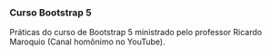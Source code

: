 ### Curso Bootstrap 5
Práticas do curso de Bootstrap 5 ministrado pelo professor Ricardo Maroquio (Canal homônimo no YouTube).
